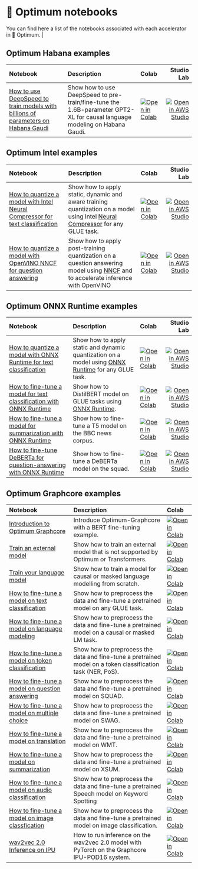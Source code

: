 <!--Copyright 2022 The HuggingFace Team. All rights reserved.

Licensed under the Apache License, Version 2.0 (the "License"); you may not use this file except in compliance with
the License. You may obtain a copy of the License at

http://www.apache.org/licenses/LICENSE-2.0

Unless required by applicable law or agreed to in writing, software distributed under the License is distributed on
an "AS IS" BASIS, WITHOUT WARRANTIES OR CONDITIONS OF ANY KIND, either express or implied. See the License for the
specific language governing permissions and limitations under the License.
-->

# 🤗 Optimum notebooks

You can find here a list of the notebooks associated with each accelerator in 🤗 Optimum.                                                                                                                    |

## Optimum Habana examples

| Notebook                                                                                                                                                                               | Description                                                                                                                                                                       |  Colab                                                                                                                                                                                                          |        Studio Lab                                                                                                                                                                                                   |
|:---------------------------------------------------------------------------------------------------------------------------------------------------------------------------------------|:----------------------------------------------------------------------------------------------------------------------------------------------------------------------------------|:-----------------------------------------------------------------------------------------------------------------------------------------------------------------------------------------------------------|----------------------------------------------------------------------------------------------------------------------------------------------------------------------------------------------------------:|
| [How to use DeepSpeed to train models with billions of parameters on Habana Gaudi](https://github.com/huggingface/optimum-habana/blob/main/notebooks/AI_HW_Summit_2022.ipynb) | Show how to use DeepSpeed to pre-train/fine-tune the 1.6B-parameter GPT2-XL for causal language modeling on Habana Gaudi. |  [![Open in Colab](https://colab.research.google.com/assets/colab-badge.svg)](https://colab.research.google.com/github/huggingface/optimum-habana/blob/main/notebooks/AI_HW_Summit_2022.ipynb) | [![Open in AWS Studio](https://studiolab.sagemaker.aws/studiolab.svg)](https://studiolab.sagemaker.aws/import/github/huggingface/optimum-habana/blob/main/notebooks/AI_HW_Summit_2022.ipynb) |

## Optimum Intel examples

| Notebook                                                                                                                                                                               | Description                                                                                                                                                                       |                                     Colab                                                                                                                                                                                                          |        Studio Lab                                                                                                                                                                                                   |
|:---------------------------------------------------------------------------------------------------------------------------------------------------------------------------------------|:----------------------------------------------------------------------------------------------------------------------------------------------------------------------------------|:-----------------------------------------------------------------------------------------------------------------------------------------------------------------------------------------------------------|----------------------------------------------------------------------------------------------------------------------------------------------------------------------------------------------------------:|
| [How to quantize a model with Intel Neural Compressor for text classification](https://github.com/huggingface/notebooks/blob/main/examples/text_classification_quantization_inc.ipynb) | Show how to apply static, dynamic and aware training quantization on a model using Intel [Neural Compressor](https://github.com/intel/neural-compressor) for any GLUE task. | [![Open in Colab](https://colab.research.google.com/assets/colab-badge.svg)](https://colab.research.google.com/github/huggingface/notebooks/blob/main/examples/text_classification_quantization_inc.ipynb) | [![Open in AWS Studio](https://studiolab.sagemaker.aws/studiolab.svg)](https://studiolab.sagemaker.aws/import/github/huggingface/notebooks/blob/main/examples/text_classification_quantization_inc.ipynb) |
| [How to quantize a model with OpenVINO NNCF for question answering](https://github.com/huggingface/optimum-intel/blob/main/notebooks/openvino/question_answering_quantization.ipynb) | Show how to apply post-training quantization on a question answering model using [NNCF](https://github.com/openvinotoolkit/nncf) and to accelerate inference with OpenVINO| [![Open in Colab](https://colab.research.google.com/assets/colab-badge.svg)](https://colab.research.google.com/github/huggingface/optimum-intel/blob/main/notebooks/openvino/question_answering_quantization.ipynb)| [![Open in AWS Studio](https://studiolab.sagemaker.aws/studiolab.svg)](https://studiolab.sagemaker.aws/import/github/huggingface/optimum-intel/blob/main/notebooks/openvino/question_answering_quantization.ipynb) |


## Optimum ONNX Runtime examples

| Notebook                                                                                                                                                                    | Description                                                                                                                                    |                                                                        Colab                                                                                                                                                                                                          |        Studio Lab                                                                                                                                                                                                   |
|:----------------------------------------------------------------------------------------------------------------------------------------------------------------------------|:-----------------------------------------------------------------------------------------------------------------------------------------------|:-----------------------------------------------------------------------------------------------------------------------------------------------------------------------------------------------------------|----------------------------------------------------------------------------------------------------------------------------------------------------------------------------------------------------------:|
| [How to quantize a model with ONNX Runtime for text classification](https://github.com/huggingface/notebooks/blob/main/examples/text_classification_quantization_ort.ipynb) | Show how to apply static and dynamic quantization on a model using [ONNX Runtime](https://github.com/microsoft/onnxruntime) for any GLUE task. | [![Open in Colab](https://colab.research.google.com/assets/colab-badge.svg)](https://colab.research.google.com/github/huggingface/notebooks/blob/main/examples/text_classification_quantization_ort.ipynb) | [![Open in AWS Studio](https://studiolab.sagemaker.aws/studiolab.svg)](https://studiolab.sagemaker.aws/import/github/huggingface/notebooks/blob/main/examples/text_classification_quantization_ort.ipynb) |
| [How to fine-tune a model for text classification with ONNX Runtime](https://github.com/huggingface/notebooks/blob/main/examples/text_classification_ort.ipynb)             | Show how to DistilBERT model on GLUE tasks using [ONNX Runtime](https://github.com/microsoft/onnxruntime).                                     | [![Open in Colab](https://colab.research.google.com/assets/colab-badge.svg)](https://colab.research.google.com/github/huggingface/notebooks/blob/main/examples/text_classification_ort.ipynb)          | [![Open in AWS Studio](https://studiolab.sagemaker.aws/studiolab.svg)](https://studiolab.sagemaker.aws/import/github/huggingface/notebooks/blob/main/examples/text_classification_ort.ipynb) |
| [How to fine-tune a model for summarization with ONNX Runtime](https://github.com/huggingface/notebooks/blob/main/examples/summarization_ort.ipynb)                         | Show how to fine-tune a T5 model on the BBC news corpus.                                                                                       | [![Open in Colab](https://colab.research.google.com/assets/colab-badge.svg)](https://colab.research.google.com/github/huggingface/notebooks/blob/main/examples/summarization_ort.ipynb)                |                [![Open in AWS Studio](https://studiolab.sagemaker.aws/studiolab.svg)](https://studiolab.sagemaker.aws/import/github/huggingface/notebooks/blob/main/examples/summarization_ort.ipynb) |
| [How to fine-tune DeBERTa for question-answering with ONNX Runtime](https://github.com/huggingface/notebooks/blob/main/examples/question_answering_ort.ipynb)                         | Show how to fine-tune a DeBERTa model on the squad.                                                                                       | [![Open in Colab](https://colab.research.google.com/assets/colab-badge.svg)](https://colab.research.google.com/github/huggingface/notebooks/blob/main/examples/question_answering_ort.ipynb)                |                [![Open in AWS Studio](https://studiolab.sagemaker.aws/studiolab.svg)](https://studiolab.sagemaker.aws/import/github/huggingface/notebooks/blob/main/examples/question_answering_ort.ipynb) |


## Optimum Graphcore examples

| Notebook                                                                                                                                              | Description                                                                                                 |    Colab                                                                                                                                                                                                                                                                                                         |
|:------------------------------------------------------------------------------------------------------------------------------------------------------|:------------------------------------------------------------------------------------------------------------|:------------------------------------------------------------------------------------------------------------------------------------------------------------------------------------------------------------------------------------------------------------------------------------------------------------|
| [Introduction to Optimum Graphcore](https://github.com/huggingface/optimum-graphcore/blob/main/notebooks/introduction_to_optimum_graphcore.ipynb)     | Introduce Optimum-Graphcore with a BERT fine-tuning example.                                                | [![Open in Colab](https://colab.research.google.com/assets/colab-badge.svg)](https://colab.research.google.com/github/huggingface/optimum-graphcore/blob/main/notebooks/introduction_to_optimum_graphcore.ipynb) |
| [Train an external model](https://github.com/huggingface/optimum-graphcore/blob/main/notebooks/external_model.ipynb)                                  | Show how to train an external model that is not supported by Optimum or Transformers.                       |   [![Open in Colab](https://colab.research.google.com/assets/colab-badge.svg)](https://colab.research.google.com/github/huggingface/optimum-graphcore/blob/main/notebooks/external_model.ipynb)                                                                                                                                                                                                                                                                                                           |
| [Train your language model](https://github.com/huggingface/optimum-graphcore/blob/main/notebooks/language_modelling_from_scratch.ipynb)               | Show how to train a model for causal or masked language modelling from scratch.                             |  [![Open in Colab](https://colab.research.google.com/assets/colab-badge.svg)](https://colab.research.google.com/github/huggingface/optimum-graphcore/blob/main/notebooks/language_modelling_from_scratch.ipynb)                                                                                                                                                                                                                                                                                                            |
| [How to fine-tune a model on text classification](https://github.com/huggingface/optimum-graphcore/blob/main/notebooks/text_classification.ipynb)     | Show how to preprocess the data and fine-tune a pretrained model on any GLUE task.                          | [![Open in Colab](https://colab.research.google.com/assets/colab-badge.svg)](https://colab.research.google.com/github/huggingface/optimum-graphcore/blob/main/notebooks/text_classification.ipynb)                |
| [How to fine-tune a model on language modeling](https://github.com/huggingface/optimum-graphcore/blob/main/notebooks/language_modeling.ipynb)         | Show how to preprocess the data and fine-tune a pretrained model on a causal or masked LM task.             |  [![Open in Colab](https://colab.research.google.com/assets/colab-badge.svg)](https://colab.research.google.com/github/huggingface/optimum-graphcore/blob/main/notebooks/language_modeling.ipynb)                |
| [How to fine-tune a model on token classification](https://github.com/huggingface/optimum-graphcore/blob/main/notebooks/token_classification.ipynb)   | Show how to preprocess the data and fine-tune a pretrained model on a token classification task (NER, PoS). |   [![Open in Colab](https://colab.research.google.com/assets/colab-badge.svg)](https://colab.research.google.com/github/huggingface/optimum-graphcore/blob/main/notebooks/token_classification.ipynb)                |                                                                                                                                                                                                                                                                                                          |
| [How to fine-tune a model on question answering](https://github.com/huggingface/optimum-graphcore/blob/main/notebooks/question_answering.ipynb)       | Show how to preprocess the data and fine-tune a pretrained model on SQUAD.                                  |  [![Open in Colab](https://colab.research.google.com/assets/colab-badge.svg)](https://colab.research.google.com/github/huggingface/optimum-graphcore/blob/main/notebooks/question_answering.ipynb)                |                                                                                                                                                                                                                                                                                                            |
| [How to fine-tune a model on multiple choice](https://github.com/huggingface/optimum-graphcore/blob/main/notebooks/multiple_choice.ipynb)             | Show how to preprocess the data and fine-tune a pretrained model on SWAG.                                   |   [![Open in Colab](https://colab.research.google.com/assets/colab-badge.svg)](https://colab.research.google.com/github/huggingface/optimum-graphcore/blob/main/notebooks/multiple_choice.ipynb)                |                                                                                                                                                                                                                                                                                                                                         |
| [How to fine-tune a model on translation](https://github.com/huggingface/optimum-graphcore/blob/main/notebooks/translation.ipynb)                     | Show how to preprocess the data and fine-tune a pretrained model on WMT.                                    |  [![Open in Colab](https://colab.research.google.com/assets/colab-badge.svg)](https://colab.research.google.com/github/huggingface/optimum-graphcore/blob/main/notebooks/translation.ipynb)                |                                                                                                                                                                                                                                                                                                              |
| [How to fine-tune a model on summarization](https://github.com/huggingface/optimum-graphcore/blob/main/notebooks/summarization.ipynb)                 | Show how to preprocess the data and fine-tune a pretrained model on XSUM.                                   |   [![Open in Colab](https://colab.research.google.com/assets/colab-badge.svg)](https://colab.research.google.com/github/huggingface/optimum-graphcore/blob/main/notebooks/summarization.ipynb)                |                                                                                                                                                                                                                                                                                                                |
| [How to fine-tune a model on audio classification](https://github.com/huggingface/optimum-graphcore/blob/main/notebooks/audio_classification.ipynb)   | Show how to preprocess the data and fine-tune a pretrained Speech model on Keyword Spotting                 |   [![Open in Colab](https://colab.research.google.com/assets/colab-badge.svg)](https://colab.research.google.com/github/huggingface/optimum-graphcore/blob/main/notebooks/audio_classification.ipynb)                |                                                                                                                                                                                                                                                                                                                                           |
| [How to fine-tune a model on image classfication](https://github.com/huggingface/optimum-graphcore/blob/main/notebooks/image_classification.ipynb)    | Show how to preprocess the data and fine-tune a pretrained model on image classification.                   |  [![Open in Colab](https://colab.research.google.com/assets/colab-badge.svg)](https://colab.research.google.com/github/huggingface/optimum-graphcore/blob/main/notebooks/image_classification.ipynb)                |                                                                                                                                                                                                                                                                                                                                              |
| [wav2vec 2.0 Inference on IPU](https://github.com/huggingface/optimum-graphcore/blob/main/notebooks/wav2vec2/wav2vec2-inference-checkpoint.ipynb)     | How to run inference on the wav2vec 2.0 model with PyTorch on the Graphcore IPU-POD16 system.               |   [![Open in Colab](https://colab.research.google.com/assets/colab-badge.svg)](https://colab.research.google.com/github/huggingface/optimum-graphcore/blob/main/notebooks/wav2vec2/wav2vec2-inference-checkpoint.ipynb)                |                                                                                                                                                                                      